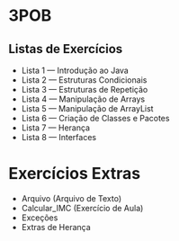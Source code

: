 # 3POB

## Listas de Exercícios

- Lista 1 — Introdução ao Java
- Lista 2 — Estruturas Condicionais
- Lista 3 — Estruturas de Repetição
- Lista 4 — Manipulação de Arrays
- Lista 5 — Manipulação de ArrayList
- Lista 6 — Criação de Classes e Pacotes
- Lista 7 — Herança
- Lista 8 — Interfaces

# Exercícios Extras

- Arquivo (Arquivo de Texto)
- Calcular_IMC (Exercício de Aula)
- Exceções
- Extras de Herança